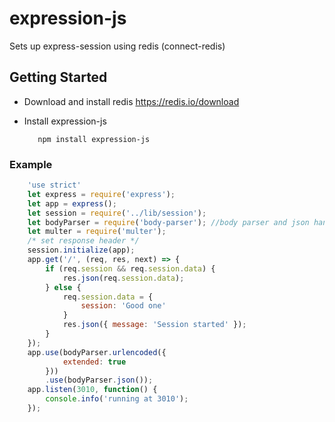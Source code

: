 # expression-js
Sets up express-session using redis (connect-redis)

## Getting Started
- Download and install redis https://redis.io/download
- Install expression-js
 
         npm install expression-js

### Example
```javascript
    'use strict'
    let express = require('express');
    let app = express();
    let session = require('../lib/session');
    let bodyParser = require('body-parser'); //body parser and json handler
    let multer = require('multer');
    /* set response header */
    session.initialize(app);
    app.get('/', (req, res, next) => {
        if (req.session && req.session.data) {
            res.json(req.session.data);
        } else {
            req.session.data = {
                session: 'Good one'
            }
            res.json({ message: 'Session started' });
        }
    });
    app.use(bodyParser.urlencoded({
            extended: true
        }))
        .use(bodyParser.json());
    app.listen(3010, function() {
        console.info('running at 3010');
    });